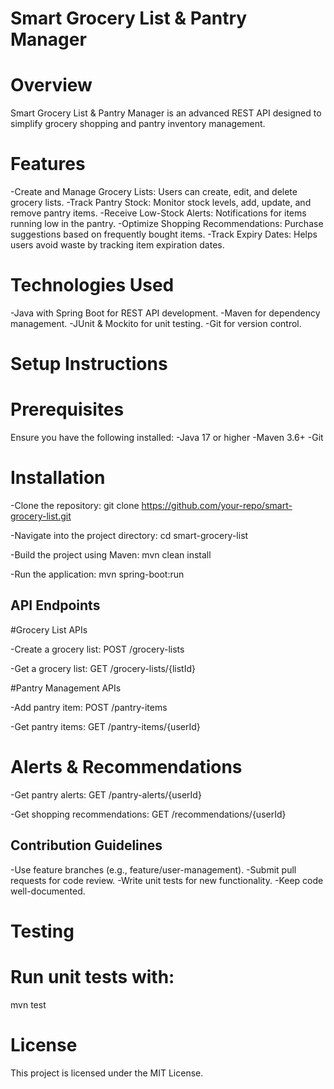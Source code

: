 # Smart Grocery List & Pantry Manager

# Overview

Smart Grocery List & Pantry Manager is an advanced REST API designed to simplify grocery shopping and pantry inventory management.

# Features

-Create and Manage Grocery Lists: Users can create, edit, and delete grocery lists.
-Track Pantry Stock: Monitor stock levels, add, update, and remove pantry items.
-Receive Low-Stock Alerts: Notifications for items running low in the pantry.
-Optimize Shopping Recommendations: Purchase suggestions based on frequently bought items.
-Track Expiry Dates: Helps users avoid waste by tracking item expiration dates.

# Technologies Used

-Java with Spring Boot for REST API development.
-Maven for dependency management.
-JUnit & Mockito for unit testing.
-Git for version control.

# Setup Instructions

# Prerequisites

Ensure you have the following installed:
-Java 17 or higher
-Maven 3.6+
-Git

# Installation

-Clone the repository:
 git clone https://github.com/your-repo/smart-grocery-list.git

-Navigate into the project directory:
 cd smart-grocery-list

-Build the project using Maven:
 mvn clean install

-Run the application:
 mvn spring-boot:run

## API Endpoints

#Grocery List APIs

-Create a grocery list:
POST /grocery-lists

-Get a grocery list:
GET /grocery-lists/{listId}

#Pantry Management APIs

-Add pantry item:
POST /pantry-items

-Get pantry items:
GET /pantry-items/{userId}

# Alerts & Recommendations

-Get pantry alerts:
GET /pantry-alerts/{userId}

-Get shopping recommendations:
GET /recommendations/{userId}

## Contribution Guidelines

-Use feature branches (e.g., feature/user-management).
-Submit pull requests for code review.
-Write unit tests for new functionality.
-Keep code well-documented.

# Testing

# Run unit tests with:
mvn test

# License

This project is licensed under the MIT License.



